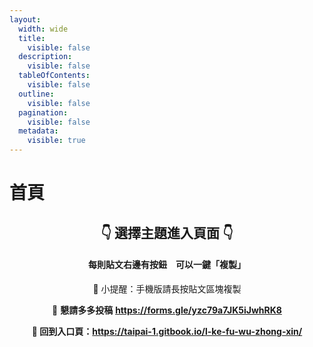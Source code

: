 ```yaml
---
layout:
  width: wide
  title:
    visible: false
  description:
    visible: false
  tableOfContents:
    visible: false
  outline:
    visible: false
  pagination:
    visible: false
  metadata:
    visible: true
---
```


# 首頁

<h2 align="center">👇 選擇主題進入頁面 👇</h2>

<h4 align="center">每則貼文右邊有按鈕　可以一鍵「複製」</h4>

<p align="center">📱 小提醒：手機版請長按貼文區塊複製</p>

<p align="center"></p>

<p align="center">🙇 <strong>懇請多多投稿</strong> <a href="https://forms.gle/yzc79a7JK5iJwhRK8"><strong>https://forms.gle/yzc79a7JK5iJwhRK8</strong></a></p>

<p align="center"><strong>👣 回到入口頁：</strong><a href="https://taipai-1.gitbook.io/l-ke-fu-wu-zhong-xin/"><strong>https://taipai-1.gitbook.io/l-ke-fu-wu-zhong-xin/</strong></a></p>
